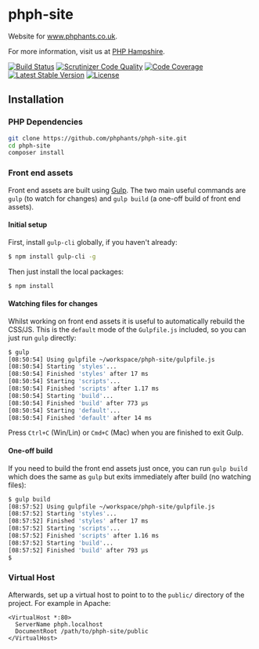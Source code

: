# phph-site

Website for www.phphants.co.uk.

For more information, visit us at [PHP Hampshire](http://phphants.co.uk).

[![Build Status](https://travis-ci.org/phphants/phph-site.svg?branch=master)](https://travis-ci.org/phphants/phph-site) [![Scrutinizer Code Quality](https://scrutinizer-ci.com/g/phphants/phph-site/badges/quality-score.png?b=master)](https://scrutinizer-ci.com/g/phphants/phph-site/?branch=master) [![Code Coverage](https://scrutinizer-ci.com/g/phphants/phph-site/badges/coverage.png?b=master)](https://scrutinizer-ci.com/g/phphants/phph-site/?branch=master) [![Latest Stable Version](https://poser.pugx.org/phphants/phph-site/v/stable)](https://packagist.org/packages/phphants/phph-site) [![License](https://poser.pugx.org/phphants/phph-site/license)](https://packagist.org/packages/phphants/phph-site)

## Installation

### PHP Dependencies

```bash
git clone https://github.com/phphants/phph-site.git
cd phph-site
composer install
```

### Front end assets

Front end assets are built using [Gulp](http://gulpjs.com/). The two main useful commands are `gulp` (to watch for
changes) and `gulp build` (a one-off build of front end assets).

#### Initial setup

First, install `gulp-cli` globally, if you haven't already:

```bash
$ npm install gulp-cli -g
```

Then just install the local packages:

```bash
$ npm install
```

#### Watching files for changes

Whilst working on front end assets it is useful to automatically rebuild the CSS/JS. This is the `default` mode of the
`Gulpfile.js` included, so you can just run `gulp` directly:

```bash
$ gulp
[08:50:54] Using gulpfile ~/workspace/phph-site/gulpfile.js
[08:50:54] Starting 'styles'...
[08:50:54] Finished 'styles' after 17 ms
[08:50:54] Starting 'scripts'...
[08:50:54] Finished 'scripts' after 1.17 ms
[08:50:54] Starting 'build'...
[08:50:54] Finished 'build' after 773 μs
[08:50:54] Starting 'default'...
[08:50:54] Finished 'default' after 14 ms

```

Press `Ctrl+C` (Win/Lin) or `Cmd+C` (Mac) when you are finished to exit Gulp.

#### One-off build

If you need to build the front end assets just once, you can run `gulp build` which does the same as `gulp` but exits
immediately after build (no watching files):

```bash
$ gulp build
[08:57:52] Using gulpfile ~/workspace/phph-site/gulpfile.js
[08:57:52] Starting 'styles'...
[08:57:52] Finished 'styles' after 17 ms
[08:57:52] Starting 'scripts'...
[08:57:52] Finished 'scripts' after 1.16 ms
[08:57:52] Starting 'build'...
[08:57:52] Finished 'build' after 793 μs
$
```

### Virtual Host

Afterwards, set up a virtual host to point to to the `public/` directory of the project. For example in Apache:

```apacheconfig
<VirtualHost *:80>
  ServerName phph.localhost
  DocumentRoot /path/to/phph-site/public
</VirtualHost>
```
